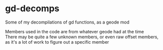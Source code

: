 # gd-decomps

Some of my decompilations of gd functions, as a geode mod

Members used in the code are from whatever geode had at the time \
There may be quite a few unknown members, or even raw offset members, as it's a lot of work to figure out a specific member